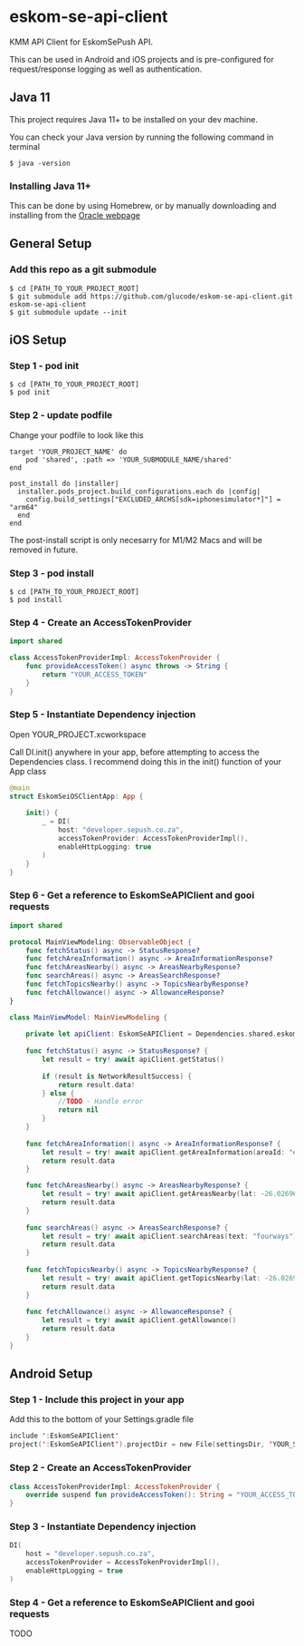 # eskom-se-api-client
KMM API Client for EskomSePush API. 

This can be used in Android and iOS projects and is pre-configured for request/response logging as well as authentication. 

## Java 11
This project requires Java 11+ to be installed on your dev machine. 

You can check your Java version by running the following command in terminal
```
$ java -version
```

### Installing Java 11+
This can be done by using Homebrew, or by manually downloading and installing from the [Oracle webpage](https://www.oracle.com/java/technologies/downloads)

## General Setup

### Add this repo as a git submodule
```
$ cd [PATH_TO_YOUR_PROJECT_ROOT]
$ git submodule add https://github.com/glucode/eskom-se-api-client.git eskom-se-api-client
$ git submodule update --init
```

## iOS Setup

### Step 1 - pod init
```
$ cd [PATH_TO_YOUR_PROJECT_ROOT]
$ pod init
```


### Step 2 - update podfile
Change your podfile to look like this
```
target 'YOUR_PROJECT_NAME' do
    pod 'shared', :path => 'YOUR_SUBMODULE_NAME/shared'
end

post_install do |installer|
  installer.pods_project.build_configurations.each do |config|
    config.build_settings["EXCLUDED_ARCHS[sdk=iphonesimulator*]"] = "arm64"
  end
end

```

The post-install script is only necesarry for M1/M2 Macs and will be removed in future. 

### Step 3 - pod install
```
$ cd [PATH_TO_YOUR_PROJECT_ROOT]
$ pod install
```

### Step 4 - Create an AccessTokenProvider

```Swift
import shared

class AccessTokenProviderImpl: AccessTokenProvider {
    func provideAccessToken() async throws -> String {
        return "YOUR_ACCESS_TOKEN"
    }
}
```

### Step 5 - Instantiate Dependency injection
Open YOUR_PROJECT.xcworkspace

Call DI.init() anywhere in your app, before attempting to access the Dependencies class. 
I recommend doing this in the init() function of your App class
```Swift
@main
struct EskomSeiOSClientApp: App {
    
    init() {
        _ = DI(
            host: "developer.sepush.co.za",
            accessTokenProvider: AccessTokenProviderImpl(),
            enableHttpLogging: true
        )
    }
}
```

### Step 6 - Get a reference to EskomSeAPIClient and gooi requests
```Swift
import shared

protocol MainViewModeling: ObservableObject {
    func fetchStatus() async -> StatusResponse?
    func fetchAreaInformation() async -> AreaInformationResponse?
    func fetchAreasNearby() async -> AreasNearbyResponse?
    func searchAreas() async -> AreasSearchResponse?
    func fetchTopicsNearby() async -> TopicsNearbyResponse?
    func fetchAllowance() async -> AllowanceResponse?
}

class MainViewModel: MainViewModeling {
    
    private let apiClient: EskomSeAPIClient = Dependencies.shared.eskomSeAPIClient
    
    func fetchStatus() async -> StatusResponse? {
        let result = try! await apiClient.getStatus()
        
        if (result is NetworkResultSuccess) {
            return result.data!
        } else {
            //TODO - Handle error
            return nil
        }
    }
    
    func fetchAreaInformation() async -> AreaInformationResponse? {
        let result = try! await apiClient.getAreaInformation(areaId: "eskde-10-fourwaysext10cityofjohannesburggauteng", testEvent: .current)
        return result.data
    }

    func fetchAreasNearby() async -> AreasNearbyResponse? {
        let result = try! await apiClient.getAreasNearby(lat: -26.0269658, lon: 28.0137339)
        return result.data
    }
    
    func searchAreas() async -> AreasSearchResponse? {
        let result = try! await apiClient.searchAreas(text: "fourways")
        return result.data
    }
    
    func fetchTopicsNearby() async -> TopicsNearbyResponse? {
        let result = try! await apiClient.getTopicsNearby(lat: -26.0269658, lon: 28.0137339)
        return result.data
    }
    
    func fetchAllowance() async -> AllowanceResponse? {
        let result = try! await apiClient.getAllowance()
        return result.data
    }
}
```

## Android Setup

### Step 1 - Include this project in your app
Add this to the bottom of your Settings.gradle file
```Kotlin
include ':EskomSeAPIClient'
project(':EskomSeAPIClient').projectDir = new File(settingsDir, 'YOUR_SUBMODULE_NAME/shared')
```

### Step 2 - Create an AccessTokenProvider
```Kotlin
class AccessTokenProviderImpl: AccessTokenProvider {
    override suspend fun provideAccessToken(): String = "YOUR_ACCESS_TOKEN"
}
```

### Step 3 - Instantiate Dependency injection
```Kotlin
DI(
    host = "developer.sepush.co.za",
    accessTokenProvider = AccessTokenProviderImpl(),
    enableHttpLogging = true
)
```

### Step 4 - Get a reference to EskomSeAPIClient and gooi requests
TODO
